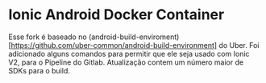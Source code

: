 Ionic Android Docker Container
===

Esse fork é baseado no (android-build-enviroment)[https://github.com/uber-common/android-build-environment] do Uber.
Foi adicionado alguns comandos para permitir que ele seja usado com Ionic V2, para o Pipeline do Gitlab.
 Atualização contem um número maior de SDKs para o build.
